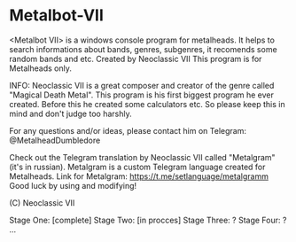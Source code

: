 # Metalbot-VII
&lt;Metalbot VII> is a windows console program for metalheads. It helps to search informations about bands, genres, subgenres, it recomends some random bands and etc.
Created by Neoclassic VII
This program is for Metalheads only.


INFO: Neoclassic VII is a great composer and creator of the genre called "Magical Death Metal". This program is his first biggest program he ever created. Before this he created some calculators etc. So please keep this in mind  and don't judgе too harshly. 

For any questions and/or ideas, please contact him оn Telegram: @MetalheadDumbledore

Check out the Telegram translation by Neoclassic VII called "Metalgram" (it's in russian). Metalgram is a custom Telegram language created for Metalheads.
Link for Metalgram: https://t.me/setlanguage/metalgramm
Good luck by using and modifying!

(C) Neoclassic VII

Stage One: [complete]
Stage Two: [in procces]
Stage Three: ?
Stage Four: ?
...

